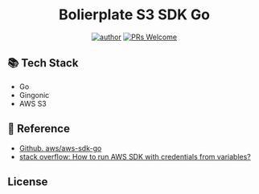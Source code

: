 <div align=center>

# Bolierplate S3 SDK Go

[![author](https://img.shields.io/badge/author-covenant-brightgreen.svg?style=flat-square)](https://covenant.tistory.com/)
[![PRs Welcome](https://img.shields.io/badge/PRs-welcome-brightgreen.svg?style=flat-square)](https://github.com/brave-people/Dev-Event/pulls)

</div>

## 📚 Tech Stack

- Go
- Gingonic
- AWS S3


## 📄 Reference

- [Github. aws/aws-sdk-go](https://github.com/aws/aws-sdk-go)
- [stack overflow: How to run AWS SDK with credentials from variables?](https://stackoverflow.com/questions/41544554/how-to-run-aws-sdk-with-credentials-from-variables)

## License


